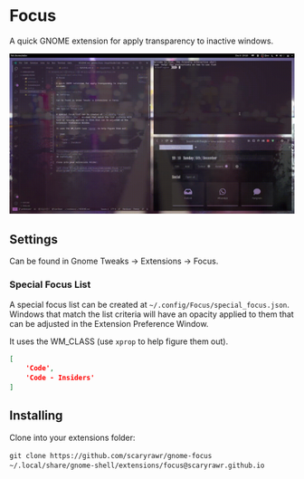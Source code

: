# Focus

A quick GNOME extension for apply transparency to inactive windows.

![demo](./assets/demo.gif)

## Settings

Can be found in Gnome Tweaks -> Extensions -> Focus.

### Special Focus List

A special focus list can be created at `~/.config/Focus/special_focus.json`. Windows that match the list criteria will have an opacity applied to them that can be adjusted in the Extension Preference Window.

It uses the WM_CLASS (use `xprop` to help figure them out).

```json
[
    'Code',
    'Code - Insiders'
]
```

## Installing

Clone into your extensions folder:

`git clone https://github.com/scaryrawr/gnome-focus ~/.local/share/gnome-shell/extensions/focus@scaryrawr.github.io`
